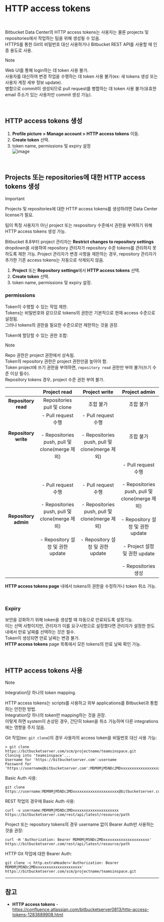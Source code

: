 # HTTP access tokens

<br>

Bitbucket Data Center의 HTTP access tokens는 사용자는 물론 projects 및 repositories에서 작업하는 팀을 위해 생성될 수 있음.  
HTTPS를 통한 Git의 비밀번호 대신 사용하거나 Bitbucket REST API를 사용할 때 인증 용도로 사용.

> [!NOTE]  
> Web UI를 통해 login하는 데 token 사용 불가.  
> 사용자를 대신하여 변경 작업을 수행하는 데 token 사용 불가(ex: 새 tokens 생성 또는 사용자 계정 세부 정보 update).  
> 병합으로 commit이 생성되므로 pull request를 병합하는 데 token 사용 불가(유효한 email 주소가 있는 사용자만 commit 생성 가능).

<br>

## HTTP access tokens 생성
1. **Profile picture > Manage account > HTTP access tokens** 이동.
2. **Create token** 선택.
3. token name, permissions 및 expiry 설정  
  ![image](https://confluence.atlassian.com/bitbucketserver/files/939515499/1095239964/1/1636429838193/CreateHTTPtoken.png)

<br>

## Projects 또는 repositories에 대한 HTTP access tokens 생성
> [!IMPORTANT]  
> Projects 및 repositories에 대한 HTTP access tokens를 생성하려면 Data Center license가 필요.

팀이 특정 사용자가 아닌 project 또는 respository 수준에서 권한을 부여하기 위해 HTTP access tokens 생성 가능.

Bitbucket 8.8부터 project 관리자는 **Restrict changes to repository settings** dropdown을 사용하여 repository 관리자가 repository 수준 tokens를 관리하지 못하도록 제한 가능.
Project 관리자가 변경 사항을 제한하는 경우, repository 관리자가 추가한 기존 access tokens는 자동으로 삭제되지 않음.

1. **Project** 또는 **Repository settings**에서 **HTTP access tokens** 선택.
2. **Create token** 선택.
3. token name, permissions 및 expiry 설정.

### permissions
Token이 수행할 수 있는 작업 제한.  
Tokens는 비밀번호와 같으므로 tokens의 권한은 기본적으로 현재 access 수준으로 설정됨.  
그러나 tokens의 권한을 필요한 수준으로만 제한하는 것을 권장.

Token에 할당할 수 있는 권한 조합:  
> [!NOTE]  
> Repo 권한은 project 권한에서 상속됨.  
> Token의 repository 권한은 project 권한만큼 높아야 함.  
> Token project에 쓰기 권한을 부여하면, `repository read` 권한만 부여 불가(쓰기 수준 이상 필수).  
> Repository tokens 경우, project 수준 권한 부여 불가.

| | Project read | Project write | Project admin |
:---: | :---: | :---: | :---:
**Repository read** | Repositories pull 및 clone | 조합 불가 | 조합 불가
**Repository write** | - Pull request 수행<br><br> - Repositories push, pull 및 clone(merge 제외) | - Pull request 수행<br><br> - Repositories push, pull 및 clone(merge 제외) | 조합 불가
**Repository admin** | - Pull request 수행<br><br> - Repositories push, pull 및 clone(merge 제외)<br><br> - Repository 설정 및 권한 update | - Pull request 수행<br><br> - Repositories push, pull 및 clone(merge 제외)<br><br> - Repository 설정 및 권한 update | - Pull request 수행<br><br> - Repositories push, pull 및 clone(merge 제외)<br><br> - Repository 설정 및 권한 update<br><br> - Project 설정 및 권한 update<br><br> - Repositories 생성

**HTTP access tokens page** 내에서 tokens의 권한을 수정하거나 token 취소 가능.

<br>

### Expiry
보안을 강화하기 위해 token을 생성할 때 자동으로 만료되도록 설정가능.  
이는 선택 사항이지만, 관리자가 이를 요구사항으로 설정했다면 관리자가 설정한 한도 내에서 만료 날짜를 선택하는 것은 필수.  
Token이 생성되면 만료 날짜는 변경 불가.  
**HTTP access tokens** page 목록에서 모든 tokens의 만료 날짜 확인 가능.

<br>

## HTTP access tokens 사용
> [!NOTE]  
> Integration당 하나의 token mapping.
> 
> HTTP access tokens는 scripts를 사용하고 외부 applications를 Bitbucket과 통합하는 안전한 방법.  
> Integration당 하나의 token만 mapping하는 것을 권장.  
> 이렇게 하면 system이 손상된 경우, 간단히 token을 취소 가능하며 다른 integrations에는 영향을 주지 않음.

Git 작업(ex: `git clone`)의 경우 사용자의 access token을 비밀번호 대신 사용 가능:
```
> git clone https://bitbucketserver.com/scm/projectname/teamsinspace.git
Cloning into 'teamsinspace'...
Username for 'https://bitbucketserver.com':username
Password for 'https://username@bitbucketserver.com':MDM0MjM5NDc2MDxxxxxxxxxxxxxxxxxxxxx
```

Basic Auth 사용:
```
git clone https://username:MDM0MjM5NDc2MDxxxxxxxxxxxxxxxxxxxxx@bitbucketserver.com/scm/projectname/teamsinspace.git
```

REST 작업의 경우에 Basic Auth 사용:
```
curl -u username:MDM0MjM5NDc2MDxxxxxxxxxxxxxxxxxxxxx https://bitbucketserver.com/rest/api/latest/resource/path
```

Project 또는 repository tokens의 경우 username 없이 Bearer Auth만 사용하는 것을 권장:
```
curl -H 'Authorization: Bearer MDM0MjM5NDc2MDxxxxxxxxxxxxxxxxxxxxx' https://bitbucketserver.com/rest/api/latest/resource/path
```

HTTP Git 작업에 대한 Bearer Auth:
```
git clone -c http.extraHeader='Authorization: Bearer MDM0MjM5NDc2MDxxxxxxxxxxxxxxxxxxxxx' https://bitbucketserver.com/scm/projectname/teamsinspace.git
```

<hr>

## 참고
- **HTTP access tokens** - https://confluence.atlassian.com/bitbucketserver0813/http-access-tokens-1283689908.html
